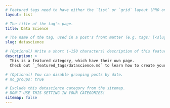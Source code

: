 ```yaml
---
# Featured tags need to have either the `list` or `grid` layout (PRO only).
layout: list

# The title of the tag's page.
title: Data Science

# The name of the tag, used in a post's front matter (e.g. tags: [<slug>]).
slug: datascience

# (Optional) Write a short (~150 characters) description of this featured tag.
description: >
  This is a featured category, which have their own page.
  Check out `_featured_tags/datascience.md` to learn how to create your own.

# (Optional) You can disable grouping posts by date.
# no_groups: true

# Exclude this datascience category from the sitemap.
# DON'T USE THIS SETTING IN YOUR CATEGORIES!
sitemap: false
---
```


